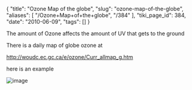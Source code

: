 {
    "title": "Ozone Map of the globe",
    "slug": "ozone-map-of-the-globe",
    "aliases": [
        "/Ozone+Map+of+the+globe",
        "/384"
    ],
    "tiki_page_id": 384,
    "date": "2010-06-09",
    "tags": []
}


The amount of Ozone affects the amount of UV that gets to the ground

There is a daily map of globe ozone at

http://woudc.ec.gc.ca/e/ozone/Curr_allmap_g.htm

here is an example

<img src="https://d378j1rmrlek7x.cloudfront.net/attachments/gif/global-ozone-map.gif" alt="image">